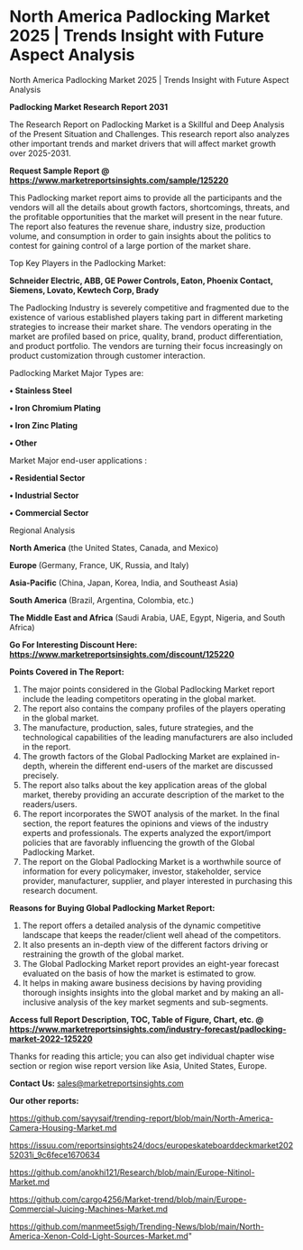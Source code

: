 # North America Padlocking Market 2025 | Trends Insight with Future Aspect Analysis
 North America Padlocking Market 2025 | Trends Insight with Future Aspect Analysis

<strong>Padlocking Market Research Report 2031</strong>

The Research Report on Padlocking Market is a Skillful and Deep Analysis of the Present Situation and Challenges. This research report also analyzes other important trends and market drivers that will affect market growth over 2025-2031.

<strong>Request Sample Report @ <a href=https://www.marketreportsinsights.com/sample/125220>https://www.marketreportsinsights.com/sample/125220</a></strong>

This Padlocking market report aims to provide all the participants and the vendors will all the details about growth factors, shortcomings, threats, and the profitable opportunities that the market will present in the near future. The report also features the revenue share, industry size, production volume, and consumption in order to gain insights about the politics to contest for gaining control of a large portion of the market share.

Top Key Players in the Padlocking Market:

<strong>Schneider Electric, ABB, GE Power Controls, Eaton, Phoenix Contact, Siemens, Lovato, Kewtech Corp, Brady</strong>

The Padlocking Industry is severely competitive and fragmented due to the existence of various established players taking part in different marketing strategies to increase their market share. The vendors operating in the market are profiled based on price, quality, brand, product differentiation, and product portfolio. The vendors are turning their focus increasingly on product customization through customer interaction.

Padlocking Market Major Types are:

<strong>• Stainless Steel

• Iron Chromium Plating

• Iron Zinc Plating

• Other</strong>

Market Major end-user applications :

<strong>• Residential Sector

• Industrial Sector

• Commercial Sector</strong>

Regional Analysis

</u><strong><b>North America</b></strong> (the United States, Canada, and Mexico)

<strong><b>Europe </b></strong>(Germany, France, UK, Russia, and Italy)

<strong><b>Asia-Pacific</b></strong> (China, Japan, Korea, India, and Southeast Asia)

<strong><b>South America</b></strong> (Brazil, Argentina, Colombia, etc.)

<strong><b>The Middle East and Africa</b></strong> (Saudi Arabia, UAE, Egypt, Nigeria, and South Africa)

<strong>Go For Interesting Discount Here: <a href=https://www.marketreportsinsights.com/discount/125220>https://www.marketreportsinsights.com/discount/125220</a></strong>

<strong>Points Covered in The Report:</strong>
<ol>
  <li>The major points considered in the Global Padlocking Market report include the leading competitors operating in the global market.</li>
  <li>The report also contains the company profiles of the players operating in the global market.</li>
  <li>The manufacture, production, sales, future strategies, and the technological capabilities of the leading manufacturers are also included in the report.</li>
  <li>The growth factors of the Global Padlocking Market are explained in-depth, wherein the different end-users of the market are discussed precisely.</li>
  <li>The report also talks about the key application areas of the global market, thereby providing an accurate description of the market to the readers/users.</li>
  <li>The report incorporates the SWOT analysis of the market. In the final section, the report features the opinions and views of the industry experts and professionals. The experts analyzed the export/import policies that are favorably influencing the growth of the Global Padlocking Market.</li>
  <li>The report on the Global Padlocking Market is a worthwhile source of information for every policymaker, investor, stakeholder, service provider, manufacturer, supplier, and player interested in purchasing this research document.</li>
</ol>
<strong>Reasons for Buying Global Padlocking Market Report:</strong>

<ol>
  <li>The report offers a detailed analysis of the dynamic competitive landscape that keeps the reader/client well ahead of the competitors.</li>
  <li>It also presents an in-depth view of the different factors driving or restraining the growth of the global market.</li>
  <li>The Global Padlocking Market report provides an eight-year forecast evaluated on the basis of how the market is estimated to grow.</li>
  <li>It helps in making aware business decisions by having providing thorough insights insights into the global market and by making an all-inclusive analysis of the key market segments and sub-segments.</li>
</ol>
<strong>Access full Report Description, TOC, Table of Figure, Chart, etc. @ <a href=https://www.marketreportsinsights.com/industry-forecast/padlocking-market-2022-125220>https://www.marketreportsinsights.com/industry-forecast/padlocking-market-2022-125220</a></strong>


Thanks for reading this article; you can also get individual chapter wise section or region wise report version like Asia, United States, Europe.

<strong>Contact Us:</strong>
sales@marketreportsinsights.com

<strong>Our other reports:</strong>

<a href=https://github.com/sayysaif/trending-report/blob/main/North-America-Camera-Housing-Market.md>https://github.com/sayysaif/trending-report/blob/main/North-America-Camera-Housing-Market.md</a>

<a href=https://issuu.com/reportsinsights24/docs/europeskateboarddeckmarket20252031i_9c6fece1670634>https://issuu.com/reportsinsights24/docs/europeskateboarddeckmarket20252031i_9c6fece1670634</a>

<a href=https://github.com/anokhi121/Research/blob/main/Europe-Nitinol-Market.md>https://github.com/anokhi121/Research/blob/main/Europe-Nitinol-Market.md</a>

<a href=https://github.com/cargo4256/Market-trend/blob/main/Europe-Commercial-Juicing-Machines-Market.md>https://github.com/cargo4256/Market-trend/blob/main/Europe-Commercial-Juicing-Machines-Market.md</a>

<a href=https://github.com/manmeet5sigh/Trending-News/blob/main/North-America-Xenon-Cold-Light-Sources-Market.md>https://github.com/manmeet5sigh/Trending-News/blob/main/North-America-Xenon-Cold-Light-Sources-Market.md</a>"
